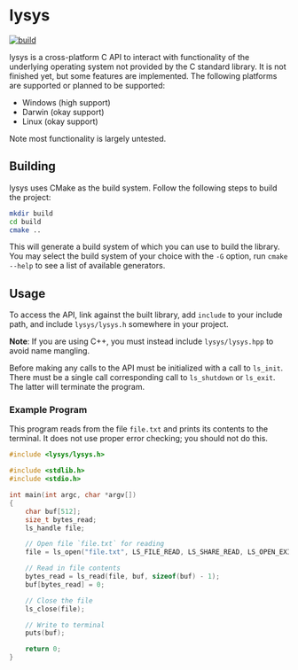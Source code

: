 # lysys

[![build](https://github.com/evrhel/lysys/actions/workflows/build.yaml/badge.svg?branch=master)](https://github.com/evrhel/lysys/actions/workflows/build.yaml)

lysys is a cross-platform C API to interact with functionality of the underlying operating system not provided by the C standard library. It is not finished yet, but some features are implemented. The following platforms are supported or planned to be supported:

- Windows (high support)
- Darwin (okay support)
- Linux (okay support)

Note most functionality is largely untested.

## Building

lysys uses CMake as the build system. Follow the following steps to build the project:

```sh
mkdir build
cd build
cmake ..
```
 
This will generate a build system of which you can use to build the library. You may select the build system of your choice with the `-G` option, run `cmake --help` to see a list of available generators.

## Usage

To access the API, link against the built library, add `include` to your include path, and include `lysys/lysys.h` somewhere in your project.

**Note**: If you are using C++, you must instead include `lysys/lysys.hpp` to avoid name mangling.

Before making any calls to the API must be initialized with a call to `ls_init`. There must be a single call corresponding call to `ls_shutdown` or `ls_exit`. The latter will terminate the program.

### Example Program

This program reads from the file `file.txt` and prints its contents to the terminal. It does not use proper error checking; you should not do this.

```c
#include <lysys/lysys.h>

#include <stdlib.h>
#include <stdio.h>

int main(int argc, char *argv[])
{
	char buf[512];
	size_t bytes_read;
	ls_handle file;

	// Open file `file.txt` for reading
	file = ls_open("file.txt", LS_FILE_READ, LS_SHARE_READ, LS_OPEN_EXISTING);

	// Read in file contents
	bytes_read = ls_read(file, buf, sizeof(buf) - 1);
	buf[bytes_read] = 0;

	// Close the file
	ls_close(file);

	// Write to terminal
	puts(buf);	

	return 0;
}
```

